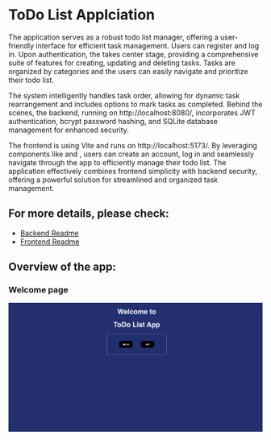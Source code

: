 # ToDo List Applciation

The application serves as a robust todo list manager, offering a user-friendly interface for efficient task management. Users can register and log in. Upon authentication, the <MainApp/> takes center stage, providing a comprehensive suite of features for creating, updating and deleting tasks. Tasks are organized by categories  and the users can easily navigate and prioritize their todo list. 

The system intelligently handles task order, allowing for dynamic task rearrangement and includes options to mark tasks as completed. Behind the scenes, the backend, running on http://localhost:8080/, incorporates JWT authentication, bcrypt password hashing, and SQLite database management for enhanced security. 

The frontend is using Vite and runs on http://localhost:5173/. By leveraging components like <Signup/> and <Login/>, users can create an account, log in and seamlessly navigate through the app to efficiently manage their todo list. The application effectively combines frontend simplicity with backend security, offering a powerful solution for streamlined and organized task management.

## For more details, please check: 
- [Backend Readme](https://github.com/chaouite/todoList-app/blob/main/todoList-app-backend/Readme.md)
- [Frontend Readme](https://github.com/chaouite/todoList-app/blob/main/todoList-app-frontend/README.md)

## Overview of the app: 
### Welcome page
![Welcome page](https://github.com/chaouite/todoList-app/blob/main/todoList-app-frontend/images/welcome_page.png)

